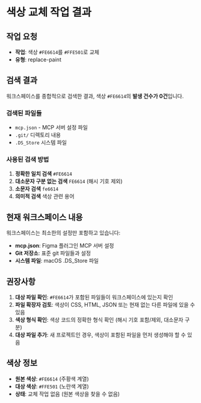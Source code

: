# 색상 교체 작업 결과

## 작업 요청
- **작업**: 색상 `#FE6614`를 `#FFE501`로 교체
- **유형**: replace-paint

## 검색 결과
워크스페이스를 종합적으로 검색한 결과, 색상 `#FE6614`의 **발생 건수가 0건**입니다.

### 검색된 파일들
- `mcp.json` - MCP 서버 설정 파일
- `.git/` 디렉토리 내용
- `.DS_Store` 시스템 파일

### 사용된 검색 방법
1. **정확한 일치 검색** `#FE6614`
2. **대소문자 구분 없는 검색** `FE6614` (해시 기호 제외)
3. **소문자 검색** `fe6614`
4. **의미적 검색** 색상 관련 용어

## 현재 워크스페이스 내용
워크스페이스는 최소한의 설정만 포함하고 있습니다:
- **mcp.json**: Figma 플러그인 MCP 서버 설정
- **Git 저장소**: 표준 git 파일들과 설정
- **시스템 파일**: macOS .DS_Store 파일

## 권장사항
1. **대상 파일 확인**: `#FE6614`가 포함된 파일들이 워크스페이스에 있는지 확인
2. **파일 확장자 검토**: 색상이 CSS, HTML, JSON 또는 현재 없는 다른 파일에 있을 수 있음
3. **색상 형식 확인**: 색상 코드의 정확한 형식 확인 (해시 기호 포함/제외, 대소문자 구분)
4. **대상 파일 추가**: 새 프로젝트인 경우, 색상이 포함된 파일을 먼저 생성해야 할 수 있음

## 색상 정보
- **원본 색상**: `#FE6614` (주황색 계열)
- **대상 색상**: `#FFE501` (노란색 계열)
- **상태**: 교체 작업 없음 (원본 색상을 찾을 수 없음)